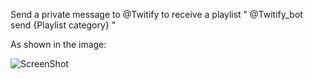 Send a private message to @Twitify to receive a playlist
" @Twitify_bot send {Playlist category} "

As shown in the image:

![ScreenShot](https://i.imgur.com/1v2I2Of.png)
